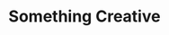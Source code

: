 ---
pid: fs215
title: Something Creative
location_transcription: "?"
coordinates: "[-75.150902989542, 39.955592778156]"
zipcode: 
gen_neighborhood: 
neighborhood: 
outside_phl: 
age: '19'
age_range: 13-19
instagram: 
image_file_name: fs_215.jpg
proposal_transcription: Signature wall where anyone can just sign their name.
topic: Unknown
topic_summary: '0'
type: 2D,Interactive,Mural,Graffiti
keywords_other: 
credit: Jane D
image_labels: 
twitter: 
facebook: 
permalink: "/monuments/fs215/"
layout: item-page
---